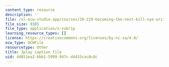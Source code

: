 ```yaml
---
content_type: resource
description: ''
file: /ol-ocw-studio-app/courses/20-219-becoming-the-next-bill-nye-writing-and-hosting-the-educational-show-january-iap-2015/4d651ea2bbb15999947cd4433cac0c8c_3ha4ROyWr9Q.vtt
file_size: 9385
file_type: application/x-subrip
learning_resource_types: []
license: https://creativecommons.org/licenses/by-nc-sa/4.0/
ocw_type: OCWFile
resourcetype: Other
title: 3play caption file
uid: 4d651ea2-bbb1-5999-947c-d4433cac0c8c
---
```

